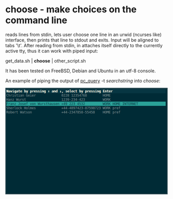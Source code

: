 choose - make choices on the command line
=========================================

reads lines from stdin, lets user choose one line in an urwid (ncurses like)
interface, then prints that line to stdout and exits. Input will be aligned to
tabs '\t'.  After reading from stdin, in attaches itself directly to the
currently active tty, thus it can work with piped input:
 
  get_data.sh | **choose** | other_script.sh


It has been tested on FreeBSD, Debian and Ubuntu in an utf-8 console.

An example of piping the output of [pc_query](http://github.com/geier/pycarddav) -t *searchstring* into *choose*:

![](./choose.png "exmaple of of choose in usage")
